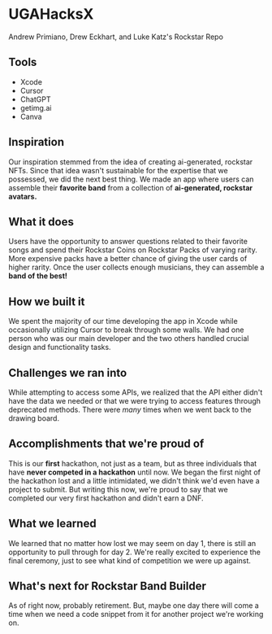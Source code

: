# UGAHacksX
Andrew Primiano, Drew Eckhart, and Luke Katz's Rockstar Repo

## Tools
- Xcode
- Cursor
- ChatGPT
- getimg.ai
- Canva

## Inspiration
Our inspiration stemmed from the idea of creating ai-generated, rockstar NFTs. Since that idea wasn't sustainable for the expertise that we possessed, we did the next best thing. We made an app where users can assemble their **favorite band** from a collection of **ai-generated, rockstar avatars.**

## What it does
Users have the opportunity to answer questions related to their favorite songs and spend their Rockstar Coins on Rockstar Packs of varying rarity. More expensive packs have a better chance of giving the user cards of higher rarity. Once the user collects enough musicians, they can assemble a **band of the best!** 

## How we built it
We spent the majority of our time developing the app in Xcode while occasionally utilizing Cursor to break through some walls. We had one person who was our main developer and the two others handled crucial design and functionality tasks.

## Challenges we ran into
While attempting to access some APIs, we realized that the API either didn't have the data we needed or that we were trying to access features through deprecated methods. There were _many_ times when we went back to the drawing board.

## Accomplishments that we're proud of
This is our **first** hackathon, not just as a team, but as three individuals that have **never competed in a hackathon** until now. We began the first night of the hackathon lost and a little intimidated, we didn't think we'd even have a project to submit. But writing this now, we're proud to say that we completed our very first hackathon and didn't earn a DNF.

## What we learned
We learned that no matter how lost we may seem on day 1, there is still an opportunity to pull through for day 2. We're really excited to experience the final ceremony, just to see what kind of competition we were up against.

## What's next for Rockstar Band Builder
As of right now, probably retirement. But, maybe one day there will come a time when we need a code snippet from it for another project we're working on.
